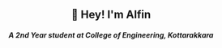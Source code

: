 <h2 align="center">👋 Hey! I'm Alfin</h2>
<h5 align="center">A 2nd Year student at College of Engineering, Kottarakkara</h5>
  
